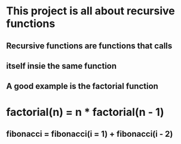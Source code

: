 # This project is all about recursive functions
## Recursive functions are functions that calls 
## itself insie the same function
##
## A good example is the factorial function 
# factorial(n) = n * factorial(n - 1)
## fibonacci = fibonacci(i = 1) + fibonacci(i - 2)
